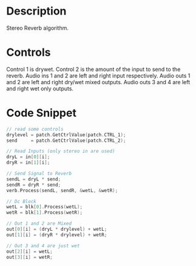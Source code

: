 # Description
Stereo Reverb algorithm.

# Controls
Control 1 is drywet.
Control 2 is the amount of the input to send to the reverb.
Audio ins 1 and 2 are left and right input respectively.
Audio outs 1 and 2 are left and right dry/wet mixed outputs.
Audio outs 3 and 4 are left and right wet only outputs.

# Code Snippet
```cpp
// read some controls
drylevel = patch.GetCtrlValue(patch.CTRL_1);
send     = patch.GetCtrlValue(patch.CTRL_2);

// Read Inputs (only stereo in are used)
dryL = in[0][i];
dryR = in[1][i];

// Send Signal to Reverb
sendL = dryL * send;
sendR = dryR * send;
verb.Process(sendL, sendR, &wetL, &wetR);

// Dc Block
wetL = blk[0].Process(wetL);
wetR = blk[1].Process(wetR);

// Out 1 and 2 are Mixed 
out[0][i] = (dryL * drylevel) + wetL;
out[1][i] = (dryR * drylevel) + wetR;

// Out 3 and 4 are just wet
out[2][i] = wetL;
out[3][i] = wetR;
```